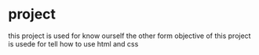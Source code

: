 # project
this project is used for know ourself
the other form objective of this project is usede for tell how to use html and css
